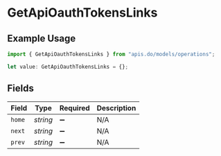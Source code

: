 # GetApiOauthTokensLinks

## Example Usage

```typescript
import { GetApiOauthTokensLinks } from "apis.do/models/operations";

let value: GetApiOauthTokensLinks = {};
```

## Fields

| Field              | Type               | Required           | Description        |
| ------------------ | ------------------ | ------------------ | ------------------ |
| `home`             | *string*           | :heavy_minus_sign: | N/A                |
| `next`             | *string*           | :heavy_minus_sign: | N/A                |
| `prev`             | *string*           | :heavy_minus_sign: | N/A                |